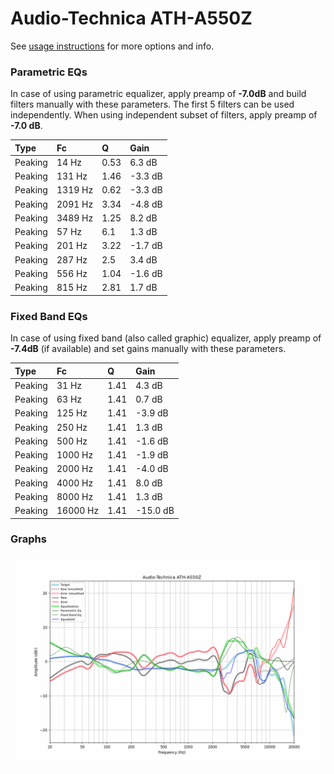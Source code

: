 # Audio-Technica ATH-A550Z
See [usage instructions](https://github.com/jaakkopasanen/AutoEq#usage) for more options and info.

### Parametric EQs
In case of using parametric equalizer, apply preamp of **-7.0dB** and build filters manually
with these parameters. The first 5 filters can be used independently.
When using independent subset of filters, apply preamp of **-7.0 dB**.

| Type    | Fc      |    Q | Gain    |
|:--------|:--------|:-----|:--------|
| Peaking | 14 Hz   | 0.53 | 6.3 dB  |
| Peaking | 131 Hz  | 1.46 | -3.3 dB |
| Peaking | 1319 Hz | 0.62 | -3.3 dB |
| Peaking | 2091 Hz | 3.34 | -4.8 dB |
| Peaking | 3489 Hz | 1.25 | 8.2 dB  |
| Peaking | 57 Hz   | 6.1  | 1.3 dB  |
| Peaking | 201 Hz  | 3.22 | -1.7 dB |
| Peaking | 287 Hz  | 2.5  | 3.4 dB  |
| Peaking | 556 Hz  | 1.04 | -1.6 dB |
| Peaking | 815 Hz  | 2.81 | 1.7 dB  |

### Fixed Band EQs
In case of using fixed band (also called graphic) equalizer, apply preamp of **-7.4dB**
(if available) and set gains manually with these parameters.

| Type    | Fc       |    Q | Gain     |
|:--------|:---------|:-----|:---------|
| Peaking | 31 Hz    | 1.41 | 4.3 dB   |
| Peaking | 63 Hz    | 1.41 | 0.7 dB   |
| Peaking | 125 Hz   | 1.41 | -3.9 dB  |
| Peaking | 250 Hz   | 1.41 | 1.3 dB   |
| Peaking | 500 Hz   | 1.41 | -1.6 dB  |
| Peaking | 1000 Hz  | 1.41 | -1.9 dB  |
| Peaking | 2000 Hz  | 1.41 | -4.0 dB  |
| Peaking | 4000 Hz  | 1.41 | 8.0 dB   |
| Peaking | 8000 Hz  | 1.41 | 1.3 dB   |
| Peaking | 16000 Hz | 1.41 | -15.0 dB |

### Graphs
![](./Audio-Technica%20ATH-A550Z.png)